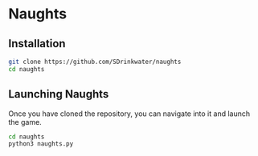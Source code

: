 Naughts
=======

## Installation
```bash
git clone https://github.com/SDrinkwater/naughts
cd naughts
```

## Launching Naughts
Once you have cloned the repository, you can navigate into it and launch the game.
```bash
cd naughts
python3 naughts.py
```